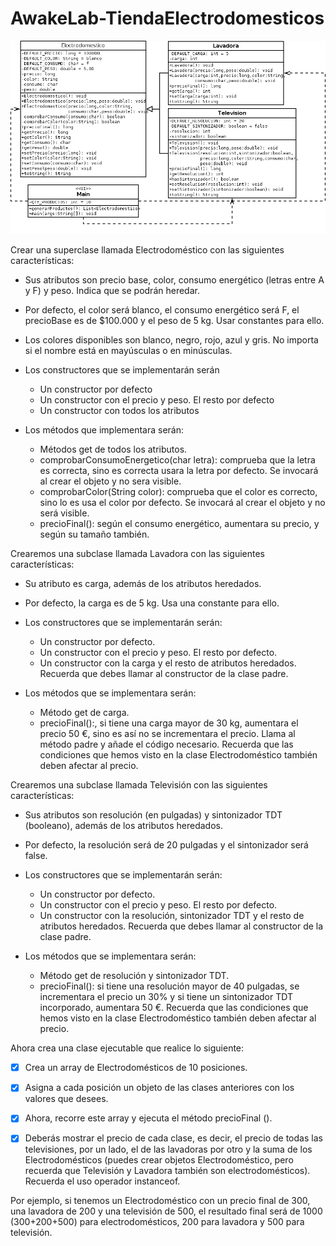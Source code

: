 # AwakeLab-TiendaElectrodomesticos
<p align="center"><img alt="Diagrama UML" src="./resources/Diagrama.png"></p>

Crear una superclase llamada Electrodoméstico con las siguientes características:

* Sus atributos son precio base, color, consumo energético (letras entre A y F) y peso. Indica que se podrán heredar.

* Por defecto, el color será blanco, el consumo energético será F, el precioBase es de $100.000 y el peso de 5 kg. Usar constantes para ello.

* Los colores disponibles son blanco, negro, rojo, azul y gris. No importa si el nombre está en mayúsculas o en minúsculas.

* Los constructores que se implementarán serán
    * Un constructor por defecto
    * Un constructor con el precio y peso. El resto por defecto
    * Un constructor con todos los atributos

* Los métodos que implementara serán:
    * Métodos get de todos los atributos.
    * comprobarConsumoEnergetico(char letra): comprueba que la letra es correcta, sino es correcta usara la letra por defecto. Se invocará al crear el objeto y no sera visible.
    * comprobarColor(String color): comprueba que el color es correcto, sino lo es usa el color por defecto. Se invocará al crear el objeto y no será visible.
    * precioFinal(): según el consumo energético, aumentara su precio, y según su tamaño también.

Crearemos una subclase llamada Lavadora con las siguientes características:

* Su atributo es carga, además de los atributos heredados.

* Por defecto, la carga es de 5 kg. Usa una constante para ello.

* Los constructores que se implementarán serán:
    * Un constructor por defecto.
    * Un constructor con el precio y peso. El resto por defecto.
    * Un constructor con la carga y el resto de atributos heredados. Recuerda que debes llamar al constructor de la clase padre.

* Los métodos que se implementara serán:
    * Método get de carga.
    * precioFinal():, si tiene una carga mayor de 30 kg, aumentara el precio 50 €, sino es así no se incrementara el precio. Llama al método padre y añade el código necesario. Recuerda que las condiciones que hemos visto en la clase Electrodoméstico también deben afectar al precio.

Crearemos una subclase llamada Televisión con las siguientes características:

* Sus atributos son resolución (en pulgadas) y sintonizador TDT (booleano), además de los atributos heredados.

* Por defecto, la resolución será de 20 pulgadas y el sintonizador será false.

* Los constructores que se implementarán serán:
    * Un constructor por defecto.
    * Un constructor con el precio y peso. El resto por defecto.
    * Un constructor con la resolución, sintonizador TDT y el resto de atributos heredados. Recuerda que debes llamar al constructor de la clase padre.

* Los métodos que se implementara serán:
    * Método get de resolución y sintonizador TDT.
    * precioFinal(): si tiene una resolución mayor de 40 pulgadas, se incrementara el precio un 30% y si tiene un sintonizador TDT incorporado, aumentara 50 €. Recuerda que las condiciones que hemos visto en la clase Electrodoméstico también deben afectar al precio.

Ahora crea una clase ejecutable que realice lo siguiente:
- [x] Crea un array de Electrodomésticos de 10 posiciones.

- [x] Asigna a cada posición un objeto de las clases anteriores con los valores que desees.

- [x] Ahora, recorre este array y ejecuta el método precioFinal ().

- [x] Deberás mostrar el precio de cada clase, es decir, el precio de todas las televisiones, por un lado, el de las lavadoras por otro y la suma de los Electrodomésticos (puedes crear objetos Electrodoméstico, pero recuerda que Televisión y Lavadora también son electrodomésticos). Recuerda el uso operador instanceof.

Por ejemplo, si tenemos un Electrodoméstico con un precio final de 300, una lavadora de 200 y una televisión de 500, el resultado final será de 1000 (300+200+500) para electrodomésticos, 200 para lavadora y 500 para televisión.
